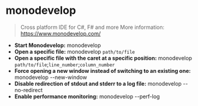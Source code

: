 # monodevelop
> Cross platform IDE for C#, F# and more
> More information: <https://www.monodevelop.com/>
- **Start Monodevelop:**
monodevelop
- **Open a specific file:**
monodevelop `path/to/file`
- **Open a specific file with the caret at a specific position:**
monodevelop `path/to/file`;`line_number`;`column_number`
- **Force opening a new window instead of switching to an existing one:**
monodevelop --new-window
- **Disable redirection of stdout and stderr to a log file:**
monodevelop --no-redirect
- **Enable performance monitoring:**
monodevelop --perf-log
